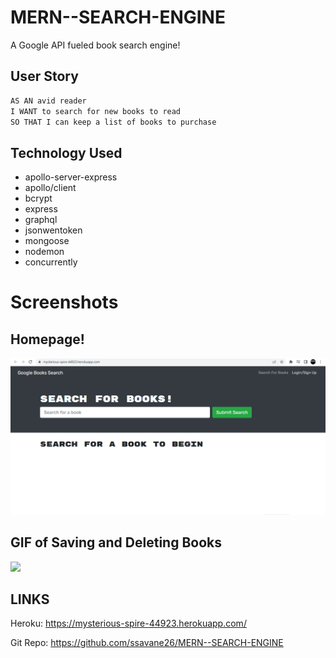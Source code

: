# MERN--SEARCH-ENGINE

A Google API fueled book search engine!

## User Story

```md
AS AN avid reader
I WANT to search for new books to read
SO THAT I can keep a list of books to purchase
```
## Technology Used

  * apollo-server-express
  * apollo/client
  * bcrypt
  * express
  * graphql
  * jsonwentoken
  * mongoose
  * nodemon
  * concurrently 

# Screenshots
## Homepage!
<img src = assets\MernHomePage.png>

## GIF of Saving and Deleting Books
<img src = assets\MERNpost&Del.gif>

## LINKS
Heroku: https://mysterious-spire-44923.herokuapp.com/

Git Repo: https://github.com/ssavane26/MERN--SEARCH-ENGINE
 
